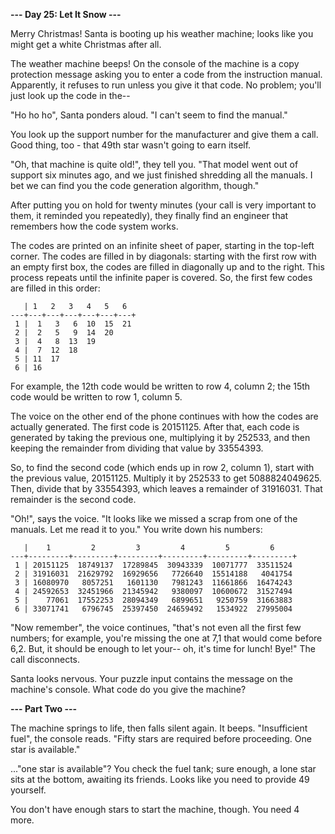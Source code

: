 **--- Day 25: Let It Snow ---**

Merry Christmas! Santa is booting up his weather machine; looks like you might get a white Christmas after all.

The weather machine beeps! On the console of the machine is a copy protection message asking you to enter a code from
the instruction manual. Apparently, it refuses to run unless you give it that code. No problem; you'll just look up the
code in the--

"Ho ho ho", Santa ponders aloud. "I can't seem to find the manual."

You look up the support number for the manufacturer and give them a call. Good thing, too - that 49th star wasn't going
to earn itself.

"Oh, that machine is quite old!", they tell you. "That model went out of support six minutes ago, and we just finished
shredding all the manuals. I bet we can find you the code generation algorithm, though."

After putting you on hold for twenty minutes (your call is very important to them, it reminded you repeatedly), they
finally find an engineer that remembers how the code system works.

The codes are printed on an infinite sheet of paper, starting in the top-left corner. The codes are filled in by
diagonals: starting with the first row with an empty first box, the codes are filled in diagonally up and to the right.
This process repeats until the infinite paper is covered. So, the first few codes are filled in this order:

```
   | 1   2   3   4   5   6  
---+---+---+---+---+---+---+
 1 |  1   3   6  10  15  21
 2 |  2   5   9  14  20
 3 |  4   8  13  19
 4 |  7  12  18
 5 | 11  17
 6 | 16
```

For example, the 12th code would be written to row 4, column 2; the 15th code would be written to row 1, column 5.

The voice on the other end of the phone continues with how the codes are actually generated. The first code is 20151125.
After that, each code is generated by taking the previous one, multiplying it by 252533, and then keeping the remainder
from dividing that value by 33554393.

So, to find the second code (which ends up in row 2, column 1), start with the previous value, 20151125. Multiply it by
252533 to get 5088824049625. Then, divide that by 33554393, which leaves a remainder of 31916031. That remainder is the
second code.

"Oh!", says the voice. "It looks like we missed a scrap from one of the manuals. Let me read it to you." You write down
his numbers:

```
   |    1         2         3         4         5         6
---+---------+---------+---------+---------+---------+---------+
 1 | 20151125  18749137  17289845  30943339  10071777  33511524
 2 | 31916031  21629792  16929656   7726640  15514188   4041754
 3 | 16080970   8057251   1601130   7981243  11661866  16474243
 4 | 24592653  32451966  21345942   9380097  10600672  31527494
 5 |    77061  17552253  28094349   6899651   9250759  31663883
 6 | 33071741   6796745  25397450  24659492   1534922  27995004
 ```

"Now remember", the voice continues, "that's not even all the first few numbers; for example, you're missing the one
at 7,1 that would come before 6,2. But, it should be enough to let your-- oh, it's time for lunch! Bye!" The call
disconnects.

Santa looks nervous. Your puzzle input contains the message on the machine's console. What code do you give the machine?

**--- Part Two ---**

The machine springs to life, then falls silent again. It beeps. "Insufficient fuel", the console reads. "Fifty stars are
required before proceeding. One star is available."

..."one star is available"? You check the fuel tank; sure enough, a lone star sits at the bottom, awaiting its friends.
Looks like you need to provide 49 yourself.

You don't have enough stars to start the machine, though. You need 4 more.